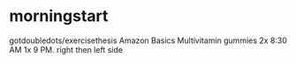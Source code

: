 # morningstart

gotdoubledots/exercisethesis
Amazon Basics Multivitamin gummies 2x 8:30 AM 1x 9 PM. right then left side

